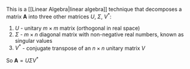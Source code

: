 This is a [[Linear Algebra|linear algebra]] technique that decomposes a matrix $\mathbf{A}$ into three other matrices $U$, $\Sigma$, $V^*$:

1. $U$ - unitary $m\times m$ matrix (orthogonal in real space)
2. $\Sigma$ - $m\times n$ diagonal matrix with non-negative real numbers, known as singular values
3. $V^*$ - conjugate transpose of an $n \times n$ unitary matrix $V$

So $\mathbf{A} = U\Sigma V^*$ 